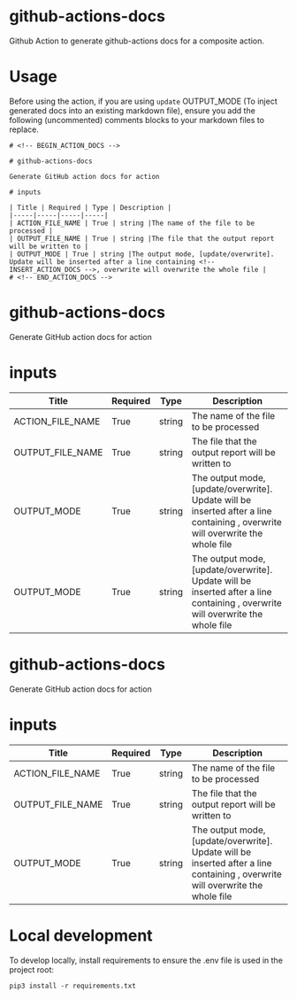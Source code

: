 # github-actions-docs

Github Action to generate github-actions docs for a composite action.

# Usage

Before using the action, if you are using `update` OUTPUT_MODE (To inject generated docs into an existing markdown file), ensure you add the following (uncommented) comments blocks to your markdown files to replace.

```
# <!-- BEGIN_ACTION_DOCS -->

# github-actions-docs

Generate GitHub action docs for action

# inputs

| Title | Required | Type | Description |
|-----|-----|-----|-----|
| ACTION_FILE_NAME | True | string |The name of the file to be processed |
| OUTPUT_FILE_NAME | True | string |The file that the output report will be written to |
| OUTPUT_MODE | True | string |The output mode, [update/overwrite]. Update will be inserted after a line containing <!-- INSERT_ACTION_DOCS -->, overwrite will overwrite the whole file |
# <!-- END_ACTION_DOCS -->
```

<!-- BEGIN_ACTION_DOCS -->

# github-actions-docs

Generate GitHub action docs for action

# inputs

| Title | Required | Type | Description |
|-----|-----|-----|-----|
| ACTION_FILE_NAME | True | string |The name of the file to be processed |
| OUTPUT_FILE_NAME | True | string |The file that the output report will be written to |
| OUTPUT_MODE | True | string |The output mode, [update/overwrite]. Update will be inserted after a line containing <!-- INSERT_ACTION_DOCS -->, overwrite will overwrite the whole file |
| OUTPUT_MODE | True | string |The output mode, [update/overwrite]. Update will be inserted after a line containing <!-- BEGIN_ACTION_DOCS -->, overwrite will overwrite the whole file |

# github-actions-docs

Generate GitHub action docs for action

# inputs

| Title | Required | Type | Description |
|-----|-----|-----|-----|
| ACTION_FILE_NAME | True | string |The name of the file to be processed |
| OUTPUT_FILE_NAME | True | string |The file that the output report will be written to |
| OUTPUT_MODE | True | string |The output mode, [update/overwrite]. Update will be inserted after a line containing <!-- INSERT_ACTION_DOCS -->, overwrite will overwrite the whole file |
<!-- END_ACTION_DOCS -->

# Local development

To develop locally, install requirements to ensure the .env file is used in the project root:

```
pip3 install -r requirements.txt
```
